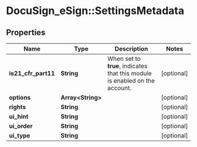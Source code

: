 # DocuSign_eSign::SettingsMetadata

## Properties
Name | Type | Description | Notes
------------ | ------------- | ------------- | -------------
**is21_cfr_part11** | **String** | When set to **true**, indicates that this module is enabled on the account. | [optional] 
**options** | **Array&lt;String&gt;** |  | [optional] 
**rights** | **String** |  | [optional] 
**ui_hint** | **String** |  | [optional] 
**ui_order** | **String** |  | [optional] 
**ui_type** | **String** |  | [optional] 


